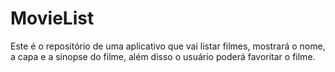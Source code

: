 # MovieList
Este é o repositório de uma aplicativo que vai listar filmes, mostrará o nome, a capa e a sinopse do filme, além disso o usuário poderá favoritar o filme.


